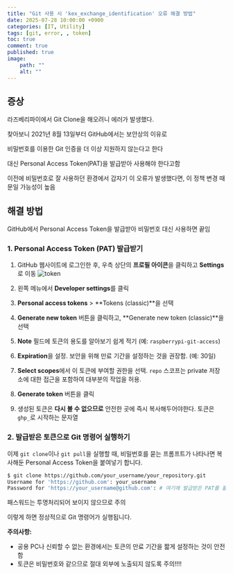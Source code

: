 ```yaml
---
title: "Git 사용 시 'kex_exchange_identification' 오류 해결 방법"
date: 2025-07-28 10:00:00 +0900
categories: [IT, Utility]
tags: [git, error, , token]
toc: true
comment: true
published: true
image:
    path: ""
    alt: ""
---
```


## 증상

라즈베리파이에서 Git Clone을 해오려니 에러가 발생했다.

찾아보니 2021년 8월 13일부터 GitHub에서는 보안상의 이유로 

비밀번호를 이용한 Git 인증을 더 이상 지원하지 않는다고 한다

대신 Personal Access Token(PAT)을 발급받아 사용해야 한다고함

이전에 비밀번호로 잘 사용하던 환경에서 갑자기 이 오류가 발생했다면, 이 정책 변경 때문일 가능성이 높음


## 해결 방법

GitHub에서 Personal Access Token을 발급받아 비밀번호 대신 사용하면 끝임

### 1. Personal Access Token (PAT) 발급받기

1.  GitHub 웹사이트에 로그인한 후, 우측 상단의 **프로필 아이콘**을 클릭하고 **Settings**로 이동
      ![token](https://miro.medium.com/v2/resize:fit:1400/1*lDfi0wXa-Q0aW0j5gQ7W5g.png)

2.  왼쪽 메뉴에서 **Developer settings**를 클릭

3.  **Personal access tokens** > **Tokens (classic)**을 선택

4.  **Generate new token** 버튼을 클릭하고, **Generate new token (classic)**을 선택

5.  **Note** 필드에 토큰의 용도를 알아보기 쉽게 적기 (예: `raspberrypi-git-access`)

6.  **Expiration**을 설정. 보안을 위해 만료 기간을 설정하는 것을 권장함. (예: 30일)

7.  **Select scopes**에서 이 토큰에 부여할 권한을 선택. `repo` 스코프는 private 저장소에 대한 접근을 포함하여 대부분의 작업을 허용.

8.  **Generate token** 버튼을 클릭

9.  생성된 토큰은 **다시 볼 수 없으므로** 안전한 곳에 즉시 복사해두어야한다. 토큰은 `ghp_`로 시작하는 문자열

### 2. 발급받은 토큰으로 Git 명령어 실행하기

이제 `git clone`이나 `git pull`을 실행할 때, 비밀번호를 묻는 프롬프트가 나타나면 복사해둔 Personal Access Token을 붙여넣기 합니다.

```bash
$ git clone https://github.com/your_username/your_repository.git
Username for 'https://github.com': your_username
Password for 'https://your_username@github.com': # 여기에 발급받은 PAT를 붙여넣기
```

패스워드는 투명처리되어 보이지 않으므로 주의

이렇게 하면 정상적으로 Git 명령어가 실행됩니다.

**주의사항:**
*   공용 PC나 신뢰할 수 없는 환경에서는 토큰의 만료 기간을 짧게 설정하는 것이 안전함
*   토큰은 비밀번호와 같으므로 절대 외부에 노출되지 않도록 주의!!!!